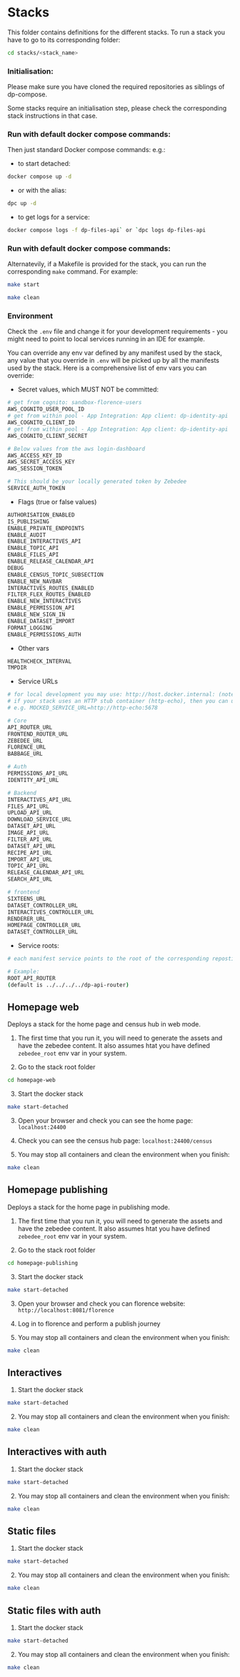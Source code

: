# Stacks

This folder contains definitions for the different stacks. To run a stack you have to go to its corresponding folder:

```sh
cd stacks/<stack_name>
```

### Initialisation:

Please make sure you have cloned the required repositories as siblings of dp-compose.

Some stacks require an initialisation step, please check the corresponding stack instructions in that case.


### Run with default docker compose commands:

Then just standard Docker compose commands: e.g.:

- to start detached:
```sh
docker compose up -d
```

- or with the alias:
```sh
dpc up -d
```

- to get logs for a service:
```sh
docker compose logs -f dp-files-api` or `dpc logs dp-files-api
```

### Run with default docker compose commands:

Alternatevily, if a Makefile is provided for the stack, you can run the corresponding `make` command. For example:

```sh
make start
```

```sh
make clean
```

### Environment

Check the `.env` file and change it for your development requirements - you might need to point to local services running in an IDE for example.

You can override any env var defined by any manifest used by the stack, any value that you override in `.env` will be picked up by all the manifests used by the stack.
Here is a comprehensive list of env vars you can override:

- Secret values, which MUST NOT be committed:
```sh
# get from cognito: sandbox-florence-users
AWS_COGNITO_USER_POOL_ID
# get from within pool - App Integration: App client: dp-identity-api
AWS_COGNITO_CLIENT_ID
# get from within pool - App Integration: App client: dp-identity-api
AWS_COGNITO_CLIENT_SECRET

# Below values from the aws login-dashboard
AWS_ACCESS_KEY_ID
AWS_SECRET_ACCESS_KEY
AWS_SESSION_TOKEN

# This should be your locally generated token by Zebedee
SERVICE_AUTH_TOKEN
```

- Flags (true or false values)
```sh
AUTHORISATION_ENABLED
IS_PUBLISHING
ENABLE_PRIVATE_ENDPOINTS
ENABLE_AUDIT
ENABLE_INTERACTIVES_API
ENABLE_TOPIC_API
ENABLE_FILES_API
ENABLE_RELEASE_CALENDAR_API
DEBUG
ENABLE_CENSUS_TOPIC_SUBSECTION
ENABLE_NEW_NAVBAR
INTERACTIVES_ROUTES_ENABLED
FILTER_FLEX_ROUTES_ENABLED
ENABLE_NEW_INTERACTIVES
ENABLE_PERMISSION_API
ENABLE_NEW_SIGN_IN
ENABLE_DATASET_IMPORT
FORMAT_LOGGING
ENABLE_PERMISSIONS_AUTH
```

- Other vars
```sh
HEALTHCHECK_INTERVAL
TMPDIR
```

- Service URLs

```sh
# for local development you may use: http://host.docker.internal: (note: MacOS only!)
# if your stack uses an HTTP stub container (http-echo), then you can use `http-echo:5678` as host for any URL service that you want to mock.
# e.g. MOCKED_SERVICE_URL=http://http-echo:5678

# Core
API_ROUTER_URL
FRONTEND_ROUTER_URL
ZEBEDEE_URL
FLORENCE_URL
BABBAGE_URL

# Auth
PERMISSIONS_API_URL
IDENTITY_API_URL

# Backend
INTERACTIVES_API_URL
FILES_API_URL
UPLOAD_API_URL
DOWNLOAD_SERVICE_URL
DATASET_API_URL
IMAGE_API_URL
FILTER_API_URL
DATASET_API_URL
RECIPE_API_URL
IMPORT_API_URL
TOPIC_API_URL
RELEASE_CALENDAR_API_URL
SEARCH_API_URL

# frontend
SIXTEENS_URL
DATASET_CONTROLLER_URL
INTERACTIVES_CONTROLLER_URL
RENDERER_URL
HOMEPAGE_CONTROLLER_URL
DATASET_CONTROLLER_URL
```

- Service roots:

```sh
# each manifest service points to the root of the corresponding repostitory, with a default value of (../../../../<repo>

# Example:
ROOT_API_ROUTER
(default is ../../../../dp-api-router)
```

## Homepage web

Deploys a stack for the home page and census hub in web mode.

1) The first time that you run it, you will need to generate the assets and have the zebedee content. It also assumes htat you have defined `zebedee_root` env var in your system.

2) Go to the stack root folder

```sh
cd homepage-web
```

3) Start the docker stack

```sh
make start-detached
```

3) Open your browser and check you can see the home page: `localhost:24400`

3) Check you can see the census hub page: `localhost:24400/census`

4) You may stop all containers and clean the environment when you finish:

```sh
make clean
```


## Homepage publishing

Deploys a stack for the home page in publishing mode.

1) The first time that you run it, you will need to generate the assets and have the zebedee content. It also assumes htat you have defined `zebedee_root` env var in your system.

2) Go to the stack root folder

```sh
cd homepage-publishing
```

3) Start the docker stack

```sh
make start-detached
```

3) Open your browser and check you can florence website: `http://localhost:8081/florence`

4) Log in to florence and perform a publish journey

5) You may stop all containers and clean the environment when you finish:

```sh
make clean
```


## Interactives

1) Start the docker stack

```sh
make start-detached
```

2) You may stop all containers and clean the environment when you finish:

```sh
make clean
```


## Interactives with auth

1) Start the docker stack

```sh
make start-detached
```

2) You may stop all containers and clean the environment when you finish:

```sh
make clean
```


## Static files

1) Start the docker stack

```sh
make start-detached
```

2) You may stop all containers and clean the environment when you finish:

```sh
make clean
```


## Static files with auth

1) Start the docker stack

```sh
make start-detached
```

2) You may stop all containers and clean the environment when you finish:

```sh
make clean
```
